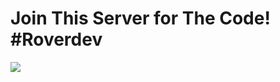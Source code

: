 # Join This Server for The Code! #Roverdev

<a href="https://discord.gg/roverdev"><img src="https://discord.com/api/guilds/846548733914906664/widget.png?style=banner2"></a>
 
